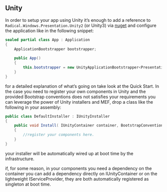 ## Unity

In order to setup your app using Unity it’s enough to add a reference to `Radical.Windows.Presentation.Unity2` (or Unity3) via [nuget](http://nuget.org/) and configure the application like in the following snippet:

```csharp
sealed partial class App : Application
{
    ApplicationBootstrapper bootstrapper;
        
    public App()
    {
        this.bootstrapper = new UnityApplicationBootstrapper<Presentation.MainView>();
    }
}
```

for a detailed explanation of what’s going on take look at the Quick Start.
In the case you need to register your own components in Unity and the provided Bootstrap conventions does not satisfies your requirements you can leverage the power of Unity installers and MEF, drop a class like the following in your assembly:

```csharp
public class DefaultInstaller : IUnityInstaller
{
    public void Install( IUnityContainer container, BootstrapConventions conventions, IEnumerable<Types> allTypes )
    {
        //register your components here.
    }
}
```

your installer will be automatically wired up at boot time by the infrastructure.

if, for some reason, in your components you need a dependency on the container you can add a dependency directly on IUnityContainer or on the lightweight IServiceProvider, they are both automatically registered as singleton at boot time.